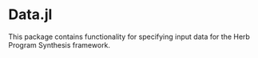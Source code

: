 # Data.jl

This package contains functionality for specifying input data for the Herb Program Synthesis framework.
